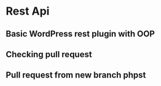 # Rest Api
## Basic WordPress rest plugin with OOP
## Checking pull request
## Pull request from new branch phpst